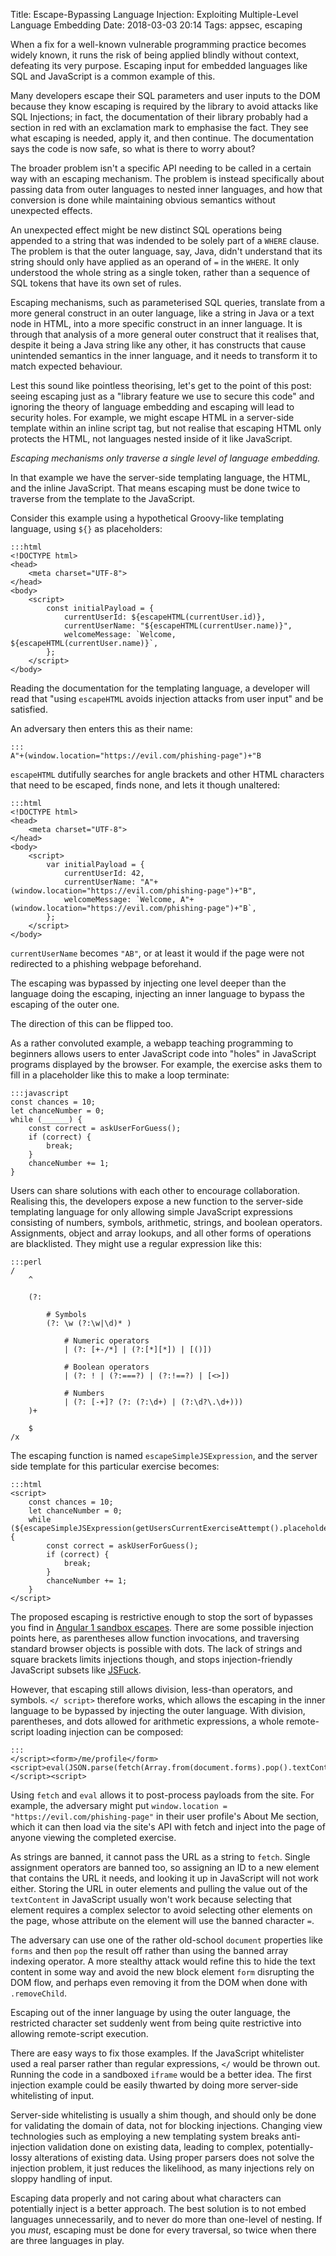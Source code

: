 Title: Escape-Bypassing Language Injection: Exploiting Multiple-Level Language Embedding
Date: 2018-03-03 20:14
Tags: appsec, escaping

When a fix for a well-known vulnerable programming practice becomes widely
known, it runs the risk of being applied blindly without context, defeating its
very purpose. Escaping input for embedded languages like SQL and JavaScript is a
common example of this.

Many developers escape their SQL parameters and user inputs to the DOM because
they know escaping is required by the library to avoid attacks like SQL
Injections; in fact, the documentation of their library probably had a section
in red with an exclamation mark to emphasise the fact. They see what escaping is
needed, apply it, and then continue. The documentation says the code is now
safe, so what is there to worry about?

The broader problem isn't a specific API needing to be called in a certain
way with an escaping mechanism. The problem is instead specifically about
passing data from outer languages to nested inner languages, and how that
conversion is done while maintaining obvious semantics without unexpected
effects.

An unexpected effect might be new distinct SQL operations being appended to a
string that was indended to be solely part of a `WHERE` clause. The problem is
that the outer language, say, Java, didn't understand that its string should
only have applied as an operand of `=` in the `WHERE`. It only understood the
whole string as a single token, rather than a sequence of SQL tokens that have
its own set of rules.

Escaping mechanisms, such as parameterised SQL queries, translate from a more
general construct in an outer language, like a string in Java or a text node in
HTML, into a more specific construct in an inner language. It is through that
analysis of a more general outer construct that it realises that, despite it
being a Java string like any other, it has constructs that cause unintended
semantics in the inner language, and it needs to transform it to match expected
behaviour.

Lest this sound like pointless theorising, let's get to the point of this post:
seeing escaping just as a "library feature we use to secure this code" and
ignoring the theory of language embedding and escaping will lead to security
holes. For example, we might escape HTML in a server-side template within an
inline script tag, but not realise that escaping HTML only protects the HTML,
not languages nested inside of it like JavaScript.

_Escaping mechanisms only traverse a single level of language embedding._

In that example we have the server-side templating language, the HTML, and the
inline JavaScript. That means escaping must be done twice to traverse from the
template to the JavaScript.

Consider this example using a hypothetical Groovy-like templating language,
using `${}` as placeholders:

    :::html
    <!DOCTYPE html>
    <head>
        <meta charset="UTF-8">
    </head>
    <body>
        <script>
            const initialPayload = {
                currentUserId: ${escapeHTML(currentUser.id)},
                currentUserName: "${escapeHTML(currentUser.name)}",
                welcomeMessage: `Welcome, ${escapeHTML(currentUser.name)}`,
            };
        </script>
    </body>

Reading the documentation for the templating language, a developer will read
that "using `escapeHTML` avoids injection attacks from user input" and be
satisfied.

An adversary then enters this as their name:

    :::
    A"+(window.location="https://evil.com/phishing-page")+"B

`escapeHTML` dutifully searches for angle brackets and other HTML characters
that need to be escaped, finds none, and lets it though unaltered:

    :::html
    <!DOCTYPE html>
    <head>
        <meta charset="UTF-8">
    </head>
    <body>
        <script>
            var initialPayload = {
                currentUserId: 42,
                currentUserName: "A"+(window.location="https://evil.com/phishing-page")+"B",
                welcomeMessage: `Welcome, A"+(window.location="https://evil.com/phishing-page")+"B`,
            };
        </script>
    </body>

`currentUserName` becomes `"AB"`, or at least it would if the page were not
redirected to a phishing webpage beforehand.

The escaping was bypassed by injecting one level deeper than the language doing
the escaping, injecting an inner language to bypass the escaping of the outer
one.

The direction of this can be flipped too.

As a rather convoluted example, a webapp teaching programming to beginners
allows users to enter JavaScript code into "holes" in JavaScript programs
displayed by the browser. For example, the exercise asks them to fill in a
placeholder like this to make a loop terminate:

    :::javascript
    const chances = 10;
    let chanceNumber = 0;
    while (______) {
        const correct = askUserForGuess();
        if (correct) {
            break;
        }
        chanceNumber += 1;
    }

Users can share solutions with each other to encourage collaboration. Realising
this, the developers expose a new function to the server-side templating
language for only allowing simple JavaScript expressions consisting of numbers,
symbols, arithmetic, strings, and boolean operators. Assignments, object and
array lookups, and all other forms of operations are blacklisted. They might
use a regular expression like this:

    :::perl
    /
        ^

        (?:

            # Symbols
            (?: \w (?:\w|\d)* )

                # Numeric operators
                | (?: [+-/*] | (?:[*][*]) | [()])

                # Boolean operators
                | (?: ! | (?:===?) | (?:!==?) | [<>])

                # Numbers
                | (?: [-+]? (?: (?:\d+) | (?:\d?\.\d+)))
        )+

        $
    /x

The escaping function is named `escapeSimpleJSExpression`, and the server side
template for this particular exercise becomes:

    :::html
    <script>
        const chances = 10;
        let chanceNumber = 0;
        while (${escapeSimpleJSExpression(getUsersCurrentExerciseAttempt().placeholderInputs[0])}) {
            const correct = askUserForGuess();
            if (correct) {
                break;
            }
            chanceNumber += 1;
        }
    </script>

The proposed escaping is restrictive enough to stop the sort of bypasses you
find in
[Angular 1 sandbox escapes](https://gist.github.com/jeremybuis/38c01acae19fc2ac6959).
There are some possible injection points here, as parentheses allow function
invocations, and traversing standard browser objects is possible with dots.
The lack of strings and square brackets limits injections though, and stops
injection-friendly JavaScript subsets like
[JSFuck](https://en.wikipedia.org/wiki/JSFuck).

However, that escaping still allows division, less-than operators, and symbols.
`</ script>` therefore works, which allows the escaping in the inner language
to be bypassed by injecting the outer language. With division, parentheses,
and dots allowed for arithmetic expressions, a whole remote-script loading
injection can be composed:

    :::
    </script><form>/me/profile</form><script>eval(JSON.parse(fetch(Array.from(document.forms).pop().textContent)).data.aboutMe)</script><script>

Using `fetch` and `eval` allows it to post-process payloads from the site. For
example, the adversary might put
`window.location = "https://evil.com/phishing-page"` in their user profile's
About Me section, which it can then load via the site's API with fetch and
inject into the page of anyone viewing the completed exercise.

As strings are banned, it cannot pass the URL as a string to `fetch`. Single
assignment operators are banned too, so assigning an ID to a new element that
contains the URL it needs, and looking it up in JavaScript will not work
either. Storing the URL in outer elements and pulling the value out of the
`textContent` in JavaScript usually won't work because selecting that element
requires a complex selector to avoid selecting other elements on the page, whose
attribute on the element will use the banned character `=`.

The adversary can use one of the rather old-school `document` properties like
`forms` and then `pop` the result off rather than using the banned array
indexing operator. A more stealthy attack would refine this to hide the text
content in some way and avoid the new block element `form` disrupting the DOM
flow, and perhaps even removing it from the DOM when done with `.removeChild`.

Escaping out of the inner language by using the outer language, the restricted
character set suddenly went from being quite restrictive into allowing
remote-script execution.

There are easy ways to fix those examples. If the JavaScript whitelister used
a real parser rather than regular expressions, `</` would be thrown out.
Running the code in a sandboxed `iframe` would be a better idea. The first
injection example could be easily thwarted by doing more server-side
whitelisting of input.

Server-side whitelisting is usually a shim though, and should only be done for
validating the domain of data, not for blocking injections. Changing view
technologies such as employing a new templating system breaks anti-injection
validation done on existing data, leading to complex, potentially-lossy
alterations of existing data. Using proper parsers does not solve the injection
problem, it just reduces the likelihood, as many injections rely on sloppy
handling of input.

Escaping data properly and not caring about what characters can potentially
inject is a better approach. The best solution is to not embed languages
unnecessarily, and to never do more than one-level of nesting. If you _must_,
escaping must be done for every traversal, so twice when there are three
languages in play.